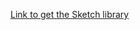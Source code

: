 <a href="https%3A%2F%2Fgithub.com%2FCMSgov%2Fdesign-system%2Fblob%2FSketch-library-test%2Fdesign-assets%2Fcms-design-system-ui-kit.xml">Link to get the Sketch library</a>
